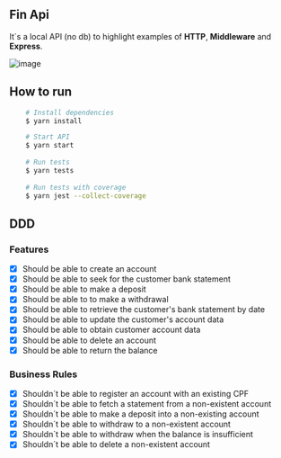 ## Fin Api

It´s a local API (no db) to highlight examples of **HTTP**, **Middleware** and **Express**.

![image](https://img.shields.io/badge/Node.js-43853D?style=for-the-badge&logo=node.js&logoColor=white)

## How to run
```bash
    # Install dependencies
    $ yarn install

    # Start API
    $ yarn start
    
    # Run tests
    $ yarn tests
    
    # Run tests with coverage
    $ yarn jest --collect-coverage
```

## DDD

### Features
- [x] Should be able to create an account
- [x] Should be able to seek for the customer bank statement
- [x] Should be able to make a deposit
- [x] Should be able to to make a withdrawal
- [x] Should be able to retrieve the customer's bank statement by date
- [x] Should be able to update the customer's account data
- [x] Should be able to obtain customer account data
- [x] Should be able to delete an account
- [x] Should be able to return the balance

### Business Rules
- [x] Shouldn´t be able to register an account with an existing CPF
- [x] Shouldn´t be able to fetch a statement from a non-existent account
- [x] Shouldn´t be able to make a deposit into a non-existing account
- [x] Shouldn´t be able to withdraw to a non-existent account
- [x] Shouldn´t be able to withdraw when the balance is insufficient
- [x] Shouldn´t be able to delete a non-existent account
